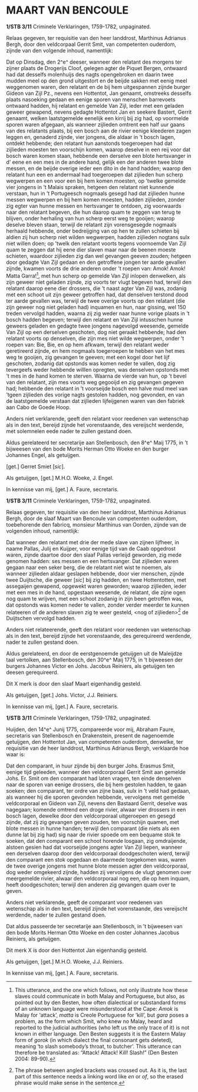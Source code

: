 # MAART VAN BENCOULE

**1/STB 3/11** Criminele Verklaringen, 1759-1782, unpaginated.

Relaas gegeven, ter requisitie van den heer landdrost, Marthinus Adrianus Bergh, door den veldcorpaal Gerrit Smit, van competenten ouderdom, zijnde van den volgende inhoud, namentlijk:

Dat op Dinsdag, den 2^e^ deeser, wanneer den relatant des morgens ter zijner plaats de Drogerijs Cloof, gelegen agter de Piquet Bergen, ontwaard had dat desselfs molenhuijs des nagts opengebroken en daarin twee mudden meel op den grond uitgestort en de beijde sakken met eenig meel weggenomen waren, den relatant en de bij hem uitgespannen zijnde burger Gideon van Zijl Pz., nevens een Hottentot, Jan genaamt, omstreeks desselfs plaats nasoeking gedaan en eenige sporen van menschen barrevoets ontwaard hadden, hij relatant en gemelde Van Zijl, ieder met een geladen geweer gewapend, nevens gedagte Hottentot Jan en seekere Bastert, Gerrit genaamt, welken laatstgemelde eenelijk een kirrij bij zig had, op voormelde sporen waren afgegaan, als wanneer zijlieden omtrent een half uur gaans van des relatants plaats, bij een bosch aan de rivier eenige kleederen zagen leggen en, genaderd zijnde, vier jongens, die aldaar in ’t bosch lagen, ontdekt hebbende; den relatant hun aanstonds toegeroepen had dat zijlieden moesten ten voorschijn komen, waarop deselve in een reij voor dat bosch waren komen staan, hebbende een derselve een blote hertsvanger in d’ eene en een mes in de andere hand, gelijk een der anderen twee blote messen, en de beijde overige ieder een dito in de hand hadden; waarop den relatant hun een en andermaal had toegeroepen dat zijlieden hun scherp wegwerpen en een voor een bij hem komen moesten, op ’twelke gemelde vier jongens in ’t Malais spraken, hetgeen den relatant niet kunnende verstaan, hun in ’t Portugeesch nogmaals gesegd had dat zijlieden hunne messen wegwerpen en bij hem komen moesten, hadden zijlieden, zonder zig egter van hunne messen en hertsvanger te ontdoen, zig voorwaards naar den relatant begeven, die hun daarop quam te zeggen van terug te blijven, onder herhaling van hun scherp eerst weg te gooijen; waarop deselve bleven staan, terwijl de relatant zijn vorensgesegde nogmaals herhaald hebbende, onder bedreijging van op hen te zullen schieten bij aldien zij hun scherp niet wilden wegwerpen, hadden zijlieden nogtans sulx niet willen doen; op ’twelk den relatant voorts tegens voornoemde Van Zijl quam te zeggen dat hij eene dier slaven maar naar de beenen moeste schieten, waardoor zijlieden zig dan wel gevangen geeven zouden; hetgeen door gedagte Van Zijl gedaan en den getroffene jongen ter aarde gevallen zijnde, kwamen voorts de drie anderen onder ’t roepen van: Amok! Amok! Matta Garra![^1], met hun scherp op gemelde Van Zijl inlopen denwelken, als zijn geweer niet geladen zijnde, zig voorts ter vlugt begeven had, terwijl den relatant daarop eene dier drossers, die ’t naast agter Van Zijl was, zodanig met een schoot uit zijn geweer getroffen had, dat denselven terstond dood ter aarde gevallen was, terwijl de twee overige voorts op den relatant (die zijn geweer nog niet geladen had) inquamen en hun, naar gissing, wel 150 treden vervolgd hadden, waarna zij zig weder naar hunne vorige plaats in ’t bosch hadden begeven; terwijl den relatant en Van Zijl intusschen hunne geweers geladen en gedagte twee jongens nagevolgd weesende, gemelde Van Zijl op een derselven geschoten, dog niet geraakt hebbende; had den relatant voorts op denselven, die zijn mes niet wilde wegwerpen, onder ’t roepen van: Bie, Bie, en op hem afkwam, terwijl den relatant weder geretireerd zijnde, en hem nogmaals toegeroepen te hebben van het mes weg te gooijen, zig gevangen te geeven; met een kogel door het lijf geschoten, zodanig dat opstonds was komen neder te vallen, dog zig tevergeefs weder hebbende willlen opregten, was denselven opstonds met ’t mes in de hand komen te sterven. Waarna de vierde van hun, op ’t bevel van den relatant, zijn mes voorts weg gegooijd en zig gevangen gegeven had; hebbende den relatant in ’t voorseijde bosch een halve mud meel van ’tgeen zijlieden des vorige nagts gestolen hadden, nog gevonden, en van de laatstgemelde verstaan dat zijlieden lijfeijgenen waren van den fabriek aan Cabo de Goede Hoop.

Anders niet verklarende, geeft den relatant voor reedenen van wetenschap als in den text, bereijd zijnde het vorenstaande, des vereijscht werdende, met solemnelen eede nader te zullen gestand doen.

Aldus gerelateerd ter secretarije aan Stellenbosch, den 8^e^ Maij 1775, in ’t bijweesen van den bode Morits Herman Otto Woeke en den burger Johannes Engel, als getuijgen.

\[get.\] Gerret Smiet \[*sic*\].

Als getuijgen, \[get.\] M.H.O. Woeke, J. Engel.

In kennisse van mij, \[get.\] A. Faure, secretaris.

**1/STB 3/11** Criminele Verklaringen, 1759-1782, unpaginated.

Relaas gegeven, ter requisitie van den heer landdrost, Marthinus Adrianus Bergh, door de slaaf Maart van Bencoule van competenten ouderdom, toebehorende den fabricq, monsieur Marthinus van Oorden, zijnde van de volgenden inhoud, namentlijk:

Dat wanneer den relatant met drie der mede slave van zijnen lijfheer, in naame Pallas, Julij en Kuijper, voor eenige tijd van de Caab opgedrost waren, zijnde daartoe door den slaaf Pallas verleijd geworden, zig mede genomen hadden: ses messen en een hertsvanger. Dat zijlieden waren gegaan naar een seker berg, die de relatant niet wist te noemen, als wanneer zijlieden aldaar geslapen hebbende, door vier menschen, zijnde twee Duijtsche, die geweer \[*sic*\] bij zig hadden, en twee Hottentotten, met assegaijen gewapend, opgewekt waren geworden; waarop zijlieden, ieder met een mes in de hand, opgestaan weesende, de relatant, die zijne ogen nog quam te wrijven, met een schoot zodanig in zijn been getroffen was, dat opstonds was komen neder te vallen, zonder verder meerder te kunnen relateeren of de anderen slaven zig te weer gesteld, \<nog of zijlieden\>[^2] de Duijtschen vervolgd hadden.

Anders niet relateerende, geeft den relatant voor reedenen van wetenschap als in den text, bereijd zijnde het vorenstaande, des gerequireerd werdende, nader te zullen gestand doen.

Aldus gerelateerd, en door de eerstgenoemde getuijgen uit de Maleijdze taal vertolken, aan Stellenbosch, den 30^e^ Maij 1775, in ’t bijweesen der burgers Johannes Victor en Johs. Jacobus Reiniers, als getuijgen ten deesen gerequireerd.

Dit X merk is door den slaaf Maart eigenhandig gesteld.

Als getuijgen, \[get.\] Johs. Victor, J.J. Reiniers.

In kennisse van mij, \[get.\] A. Faure, secretaris.

**1/STB 3/11** Criminele Verklaringen, 1759-1782, unpaginated.

Huijden, den 14^e^ Junij 1775, compareerde voor mij, Abraham Faure, secretaris van Stellenbosch en Drakenstein, present de nagenoemde getuijgen, den Hottentot Jan, van competenten ouderdom, denwelke, ter requisitie van de heer landdrost, Marthinus Adrianus Bergh, verklaarde hoe waar is:

Dat den comparant, in huur zijnde bij den burger Johs. Erasmus Smit, eenige tijd geleeden, wanneer den veldcorporaal Gerrit Smit aan gemelde Johs. Er. Smit om den comparant had laten vragen, ten einde denselven naar de sporen van eenige drossers, die bij hem gestolen hadden, te gaan soeken; den comparant, ter ordre van zijne baas, sulx in ’t veld had gedaan, als wanneer hij die sporen gevonden hebbende, vervolgens met gemelde veldcorporaal en Gideon van Zijl, nevens den Bastaard Gerrit, deselve was nagegaan; komende omtrend een droge rivier, alwaar vier drossers in een bosch lagen, dewelke door den veldcorporaal uitgeroepen en gesegd zijnde, dat zij zig gevangen geven zouden, ten voorschijn quamen, met blote messen in hunne handen; terwijl den comparant (die niets als een dunne lat bij zig had) sig naar de rivier spoede om een bequame stok te soeken, dat den comparant een schoot horende losgaan, zig omdraijende, alstoen gesien had dat voorseijde jongens agter Van Zijl liepen, wanneer een derselven daarop door den veldcorporaal doodgeschoten wierd, terwijl den comparant een stok opgedaan en daarmede toegekomen was, waren de twee overige jongens met hunne blote messen agter den veldcorporaal, dog weder omgekeerd zijnde, hadden zij vervolgens de vlugt genomen over meergemelde rivier, alwaar den veldcorporaal nog een, die op hem inquam, heeft doodgeschoten; terwijl den anderen zig gevangen quam over te geven.

Anders niet verklarende, geeft de comparant voor reedenen van wetenschap als in den text, bereijd zijnde het vorenstaande, des vereijscht werdende, nader te zullen gestand doen.

Dat aldus passeerde ter secretarije aan Stellenbosch, in ’t bijweesen van den bode Morits Herman Otto Woeke en den coster Johannes Jacobus Reiniers, als getuijgen.

Dit merk X is door den Hottentot Jan eigenhandig gesteld.

Als getuijgen, \[get.\] M.H.O. Woeke, J.J. Reiniers.

In kennisse van mij, \[get.\] A. Faure, secretaris.

[^1]: This utterance, and the one which follows, not only illustrate how these slaves could communicate in both Malay and Portuguese, but also, as pointed out by den Besten, how often dialectical or substandard forms of an unknown language were misunderstood at the Cape: *Amok* is Malay for ‘attack’, *matta* is Creole Portuguese for ‘kill’, but *gara* poses a problem, as the form which Smit, who knew no Malay, heard and reported to the judicial authorities (who left us the only trace of it) is not known in either language. Den Besten suggests it is the Eastern Malay form of *gorok* (in which dialect the final consonant gets deleted), meaning ‘to slash somebody’s throat, to butcher’. This utterance can therefore be translated as: “Attack! Attack! Kill! Slash!” (Den Besten 2004: 89-90).

[^2]: The phrase between angled brackets was crossed out. As it is, the last part of this sentence needs a linking word like *en* or *of*, so the erased phrase would make sense in the sentence.